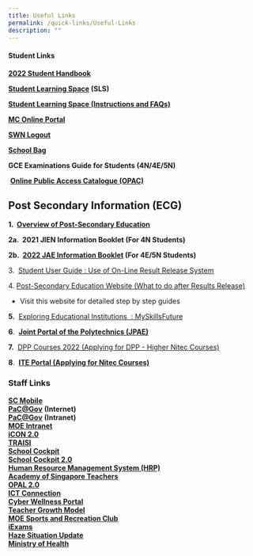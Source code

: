 ```yaml
---
title: Useful Links
permalink: /quick-links/Useful-Links
description: ""
---
```

#### **Student Links**


**[2022 Student Handbook]()**

**[Student Learning Space](https://vle.learning.moe.edu.sg/login) (SLS)**

**[Student Learning Space (Instructions and FAQs)](/files/Student%20Learning%20Space%20(Instructions%20and%20FAQs).pdf)**

[**MC Online Portal**](http://mconline.sg/)

**[SWN Logout](http://portal.swn.moe.edu.sg/)**

**[School Bag](http://www.schoolbag.sg/)**

**GCE Examinations Guide for Students (4N/4E/5N)**

 [**Online Public Access Catalogue (OPAC)**](https://schoolibrary.moe.edu.sg/changkatchangisec)
 
 **Post Secondary Information (ECG)**
------------------------------------

**1.  [Overview of Post-Secondary Education](https://www.moe.gov.sg/post-secondary/overview/)** 

**2a.  2021 JIEN Information Booklet (For 4N Students)**

**2b.  [2022 JAE Information Booklet]() (For 4E/5N Students)**

  

3.  [Student User Guide : Use of On-Line Result Release System](/files/CP%20User%20Guide%20-%20GCE%20Schools.pdf)

  

4. [Post-Secondary Education Website (What to do after Results Release)](https://www.moe.gov.sg/post-secondary)

*   Visit this website for detailed step by step guides

**5.**  [Exploring Educational Institutions  : MySkillsFuture](https://go.gov.sg/MySFSec)


**6**.  **[Joint Portal of the Polytechnics (JPAE)](https://jpae.polytechnic.edu.sg/app)**

**7.**  [DPP Courses 2022 (Applying for DPP - Higher Nitec Courses)](https://www.ite.edu.sg/admissions/full-time-courses/higher-nitec/direct-entry-scheme-to-polytechnic-programme)

  

**8**.  **[ITE Portal (Applying for Nitec Courses)](https://www.ite.edu.sg/apply-for-ITE-courses)**

### **Staff Links**

**[SC Mobile](https://scmobile.moe.edu.sg/)**
<br>**[PaC@Gov](https://pacgov.agd.gov.sg/ipac/portal/jsp/login/index1.jsp)** **(Internet)**
<br>**[PaC@Gov](https://pacgov.agd.gov.sg/ipac/portal/jsp/login/index1.jsp)** **(Intranet)**
<br>[**MOE Intranet**](https://intranet.moe.gov.sg/)
<br>**[iCON 2.0](https://workspace.google.com/dashboard)**
<br>**[TRAISI](https://traisi.moe.gov.sg/AD/login.asp)**
<br>[**School Cockpit**](http://schoolcockpit.moe.gov.sg/)
<br>**[School Cockpit 2.0](https://schoolcockpit.moe.edu.sg/login)**
<br>**[Human Resource Management System (HRP)](https://www.hrp.gov.sg/hrp/#/)**
<br>[**Academy of Singapore Teachers**](http://www.academyofsingaporeteachers.moe.gov.sg/)
<br>[**OPAL 2.0**](https://www.opal2.moe.edu.sg/app/learner)
<br>[**ICT Connection**](http://ictconnection.moe.edu.sg/)
<br>[**Cyber Wellness Portal**](http://ict.moe.edu.sg/cyberwellness/)
<br>[**Teacher Growth Model**](http://tgm.moe.gov.sg/)
<br>[**MOE Sports and Recreation Club**](http://www.mesrc.net/)
<br>**[iExams](https://iexams.seab.gov.sg/login)**
<br>[**Haze Situation Update**](http://www.haze.gov.sg/)
<br>**[Ministry of Health](https://www.moh.gov.sg/)**